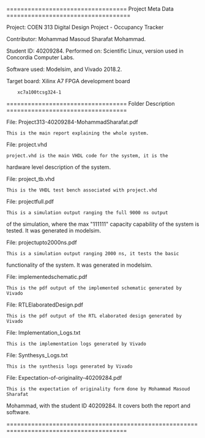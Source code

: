 ================================== Project Meta Data ===================================

Project: 	COEN 313 Digital Design Project - Occupancy Tracker

Contributor: 	Mohammad Masoud Sharafat Mohammad.

Student ID: 	40209284.
Performed on: 	Scientific Linux, version used in Concordia Computer Labs.

Software used: 	Modelsim, and Vivado 2018.2.

Target board: 	Xilinx A7 FPGA development board

		xc7a100tcsg324-1

================================== Folder Description ==================================

File: Project313-40209284-MohammadSharafat.pdf

	This is the main report explaining the whole system.

File: project.vhd

	project.vhd is the main VHDL code for the system, it is the
hardware level description of the system.

File: project_tb.vhd

	This is the VHDL test bench associated with project.vhd

File: projectfull.pdf

	This is a simulation output ranging the full 9000 ns output 
of the simulation, where the max "111111" capacity capability 
of the system is tested. It was generated in modelsim.

File: projectupto2000ns.pdf

	This is a simulation output ranging 2000 ns, it tests the basic
functionality of the system. It was generated in modelsim.

File: implementedschematic.pdf

	This is the pdf output of the implemented schematic generated by Vivado

File: RTLElaboratedDesign.pdf

	This is the pdf output of the RTL elaborated design generated by Vivado

File: Implementation_Logs.txt

	This is the implementation logs generated by Vivado

File: Synthesys_Logs.txt

	This is the synthesis logs generated by Vivado

File: Expectation-of-originality-40209284.pdf

	This is the expectation of originality form done by Mohammad Masoud Sharafat
Mohammad, with the student ID 40209284. It covers both the report and software.

========================================================================================



